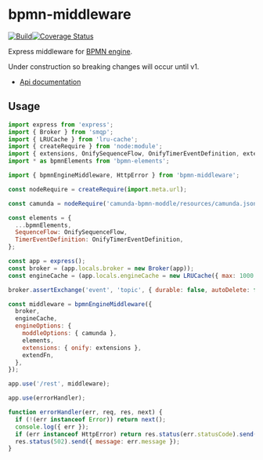 # bpmn-middleware

[![Build](https://github.com/zerodep/bpmn-middleware/actions/workflows/build.yaml/badge.svg)](https://github.com/zerodep/bpmn-middleware/actions/workflows/build.yaml)[![Coverage Status](https://coveralls.io/repos/github/zerodep/bpmn-middleware/badge.svg?branch=main)](https://coveralls.io/github/zerodep/bpmn-middleware?branch=main)

Express middleware for [BPMN engine](https://npmjs.com/package/bpmn-engine).

Under construction so breaking changes will occur until v1.

- [Api documentation](./docs/API.md)

## Usage

```javascript
import express from 'express';
import { Broker } from 'smqp';
import { LRUCache } from 'lru-cache';
import { createRequire } from 'node:module';
import { extensions, OnifySequenceFlow, OnifyTimerEventDefinition, extendFn } from '@onify/flow-extensions';
import * as bpmnElements from 'bpmn-elements';

import { bpmnEngineMiddleware, HttpError } from 'bpmn-middleware';

const nodeRequire = createRequire(import.meta.url);

const camunda = nodeRequire('camunda-bpmn-moddle/resources/camunda.json');

const elements = {
  ...bpmnElements,
  SequenceFlow: OnifySequenceFlow,
  TimerEventDefinition: OnifyTimerEventDefinition,
};

const app = express();
const broker = (app.locals.broker = new Broker(app));
const engineCache = (app.locals.engineCache = new LRUCache({ max: 1000 }));

broker.assertExchange('event', 'topic', { durable: false, autoDelete: false });

const middleware = bpmnEngineMiddleware({
  broker,
  engineCache,
  engineOptions: {
    moddleOptions: { camunda },
    elements,
    extensions: { onify: extensions },
    extendFn,
  },
});

app.use('/rest', middleware);

app.use(errorHandler);

function errorHandler(err, req, res, next) {
  if (!(err instanceof Error)) return next();
  console.log({ err });
  if (err instanceof HttpError) return res.status(err.statusCode).send({ message: err.message });
  res.status(502).send({ message: err.message });
}
```
